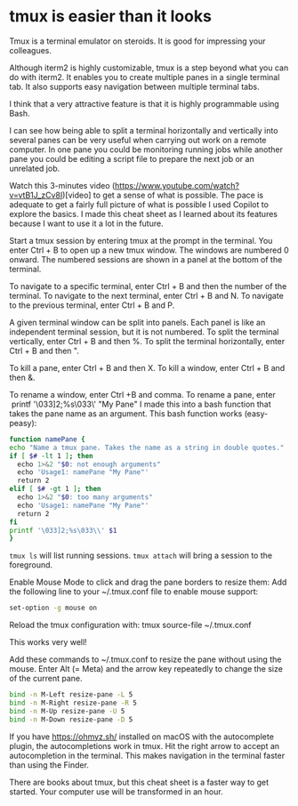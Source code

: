 # tmux is easier than it looks

Tmux is a terminal emulator on steroids.
It is good for impressing your colleagues.

Although iterm2 is highly customizable, tmux is a step beyond what you can do with iterm2.
It enables you to create multiple panes in a single terminal tab.
It also supports easy navigation between multiple terminal tabs.

I think that a very attractive feature is that it is highly programmable using Bash.

I can see how being able to split a terminal horizontally and vertically into several panes can be very useful when carrying out work on a remote computer.
In one pane you could be monitoring running jobs while another pane you could be editing a script file to prepare the next job or an unrelated job.

Watch this 3-minutes video (https://www.youtube.com/watch?v=vtB1J_zCv8I)[video] to get a sense of what is possible.
The pace is adequate to get a fairly full picture of what is possible
I used Copilot to explore the basics.
I made this cheat sheet as I learned about its features because I want to use it a lot in the future.

Start a tmux session by entering tmux at the prompt in the terminal.
You enter Ctrl + B to open up a new tmux window.
The windows are numbered 0 onward.
The numbered sessions are shown in a panel at the bottom of the terminal.

To navigate to a specific terminal, enter Ctrl + B and then the number of the terminal.
To navigate to the next terminal, enter Ctrl + B and N.
To navigate to the previous terminal, enter Ctrl + B and P.

A given terminal window can be split into panels.
Each panel is like an independent terminal session, but it is not numbered.
To split the terminal vertically, enter Ctrl + B and then %.
To split the terminal horizontally, enter Ctrl + B and then ".

To kill a pane, enter Ctrl + B and then X. 
To kill a window, enter Ctrl + B and then &. 

To rename a window, enter Ctrl +B and comma.
To rename a pane, enter    printf '\033]2;%s\033\\' "My Pane"
I made this into a bash function that takes the pane name as an argument.
This bash function works (easy-peasy):

```bash
function namePane {
echo "Name a tmux pane. Takes the name as a string in double quotes."
if [ $# -lt 1 ]; then
  echo 1>&2 "$0: not enough arguments"
  echo 'Usage1: namePane "My Pane"'
  return 2
elif [ $# -gt 1 ]; then
  echo 1>&2 "$0: too many arguments"
  echo 'Usage1: namePane "My Pane"'
  return 2
fi
printf '\033]2;%s\033\\' $1
}
```

`tmux ls` will list running sessions.
`tmux attach` will bring a session to the foreground.


Enable Mouse Mode to click and drag the pane borders to resize them:
Add the following line to your ~/.tmux.conf file to enable mouse support:
```bash
set-option -g mouse on
```

Reload the tmux configuration with:
tmux source-file ~/.tmux.conf

This works very well!

Add these commands to ~/.tmux.conf to resize the pane without using the mouse.
Enter Alt (= Meta) and the arrow key repeatedly to change the size of the current pane.

```bash
bind -n M-Left resize-pane -L 5
bind -n M-Right resize-pane -R 5
bind -n M-Up resize-pane -U 5
bind -n M-Down resize-pane -D 5
```


If you have https://ohmyz.sh/ installed on macOS with the autocomplete plugin, the autocompletions work in tmux.
Hit the right arrow to accept an autocompletion in the terminal.
This makes navigation in the terminal faster than using the Finder.

There are books about tmux, but this cheat sheet is a faster way to get started.
Your computer use will be transformed in an hour.
